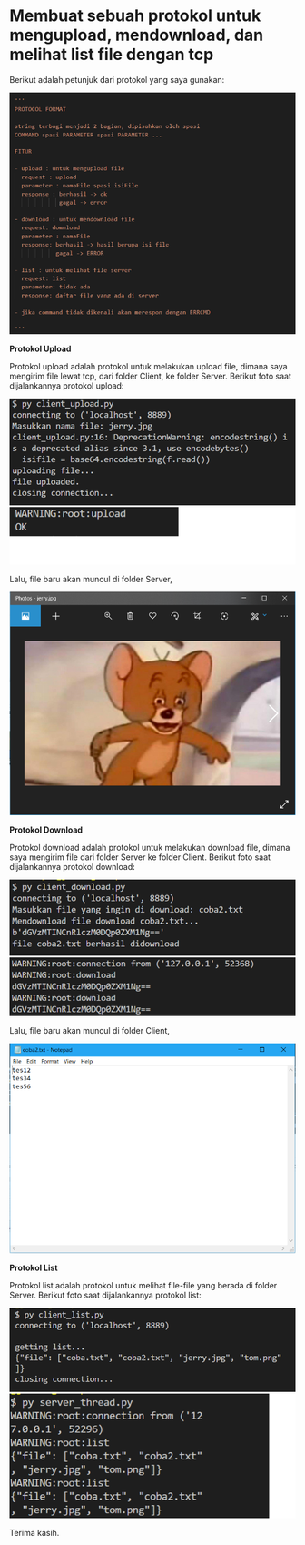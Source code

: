 <h1>Membuat sebuah protokol untuk mengupload, mendownload, dan melihat list file dengan tcp</h1>

Berikut adalah petunjuk dari protokol yang saya gunakan:

![alt](https://github.com/hisamwp/PROGJAR_05111740000026/blob/master/tugas4/img/protocol-format.png)

<b>Protokol Upload</b>

Protokol upload adalah protokol untuk melakukan upload file, dimana saya mengirim file lewat tcp, dari folder Client, ke folder Server.
Berikut foto saat dijalankannya protokol upload:

![alt](https://github.com/hisamwp/PROGJAR_05111740000026/blob/master/tugas4/img/upload-jalan.png)
![alt](https://github.com/hisamwp/PROGJAR_05111740000026/blob/master/tugas4/img/upload-server.png)

Lalu, file baru akan muncul di folder Server,

![alt](https://github.com/hisamwp/PROGJAR_05111740000026/blob/master/tugas4/img/gambar-terupload.png)

<b>Protokol Download</b>

Protokol download adalah protokol untuk melakukan download file, dimana saya mengirim file dari folder Server ke folder Client.
Berikut foto saat dijalankannya protokol download:

![alt](https://github.com/hisamwp/PROGJAR_05111740000026/blob/master/tugas4/img/download-jalan.png)
![alt](https://github.com/hisamwp/PROGJAR_05111740000026/blob/master/tugas4/img/download-server.png)

Lalu, file baru akan muncul di folder Client,

![alt](https://github.com/hisamwp/PROGJAR_05111740000026/blob/master/tugas4/img/file-terdownload.png)

<b>Protokol List</b>

Protokol list adalah protokol untuk melihat file-file yang berada di folder Server.
Berikut foto saat dijalankannya protokol list:

![alt](https://github.com/hisamwp/PROGJAR_05111740000026/blob/master/tugas4/img/list-jalan.png)
![alt](https://github.com/hisamwp/PROGJAR_05111740000026/blob/master/tugas4/img/list-server.png)

Terima kasih.
